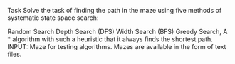 
Task
Solve the task of finding the path in the maze using five methods of systematic state space search:

Random Search
Depth Search (DFS)
Width Search (BFS)
Greedy Search,
A * algorithm with such a heuristic that it always finds the shortest path.
INPUT: Maze for testing algorithms. Mazes are available in the form of text files.

